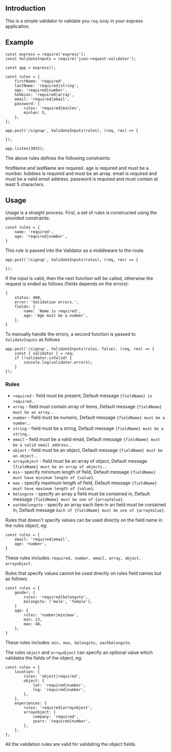 ## Introduction
This is a simple validator to validate you `req.body` in your express application.

## Example
```
const express = require('express');
const ValidateInputs = require('json-request-validator');

const app = express();

const rules = {
    firstName: 'required',
    lastName: 'required|string',
    age: 'required|number',
    hobbies: 'required|array',
    email: 'required|email',
    password: {
        rules: 'required|minlen',
        minlen: 5,
    },
};

app.post('/signup', ValidateInputs(rules), (req, res) => {

});

app.listen(3033);

```

The above rules defines the following constraints:

firstName and lastName are required.
age is required and must be a number.
hobbies is required and must be an array.
email is required and must be a valid email address.
password is required and must contain at least 5 characters.

## Usage
Usage is a straight process. First, a set of rules is constructed using the provided constraints:

```
const rules = {
    name: 'required',
    age: 'required|number',
}
```

This rule is passed into the Validator as a middleware to the route.

```
app.post('/signup', ValidateInputs(rules), (req, res) => {

});
```

If the input is valid, then the next function will be called, otherwise the request is ended as follows (fields depends on the errors):
```
{
    status: 400,
    error: 'Validation errors.',
    fields: {
        name: 'Name is required',
        age: 'Age must be a number',
    },
}
```

To manually handle the errors, a second function is passed to `ValidateInputs` as follows
```
app.post('/signup', ValidateInputs(rules, false), (req, res) => {
    const { validator } = req;
    if (!validator.isValid) {
        console.log(validator.errors);
    }
});
```

### Rules
 - `required` - field must be present, Default message `{fieldName} is required.`.
 - `array` - field must contain array of items, Default message `{fieldName} must be an array.`.
 - `number` - field must be numeric, Default message `{fieldName} must be a number.`.
 - `string` - field must be a string, Default message `{fieldName} must be a string.`.
 - `email` - field must be a valid email, Default message `{fieldName} must be a valid email address.`.
 - `object` - field must be an object, Default message `{fieldName} must be an object.`.
 - `arrayobject` - field must be an array of object, Default message `{fieldName} must be an array of objects.`.
 - `min` - specify minimum length of field, Default message `{fieldName} must have minimum length of {value}`.
 - `max` - specify maximum length of field, Default message `{fieldName} must have maximum length of {value}`.
 - `belongsto` - specify an array a field must be contained in, Default message `{fieldName} must be one of {arrayValue}`.
 - `eachbelongsto` - specify an array each item in an field must be contained in, Default message `Each of {fieldName} must be one of {arrayValue}`.

Rules that doesn't specify values can be used directly on the field name in the rules object, eg:
```
const rules = {
    email: 'required|email',
    age: 'number',
}
```
These rules includes: `required, number, email, array, object, arrayobject`.

Rules that specify values cannot be used directly on rules field names but as follows:
```
const rules = {
    gender: {
        rules: 'required|belongsto',
        belongsto: ['male', 'female'],
    }
    age: {
        rules: 'number|min|max',
        min: 13,
        max: 48,
    },
}
```
These rules includes: `min, max, belongsto, eachbelongsto`.

The rules `object` and `arrayobject` can specify an optional value which validates the fields of the object, eg:
```
const rules = {
    location: {
        rules: 'object|required',
        object: {
            lat: 'required|number',
            lng: 'required|number',
        },
    },
    experiences: {
        rules: 'required|arrayobject',
        arrayobject: {
            company: 'required',
            years: 'required|number',
        },
    },
};
```
All the validation rules are valid for validating the object fields.
